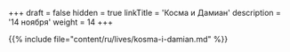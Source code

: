 +++
draft = false
hidden = true
linkTitle = 'Косма и Дамиан'
description = '14 ноября'
weight = 14
+++

{{% include file="content/ru/lives/kosma-i-damian.md" %}}
